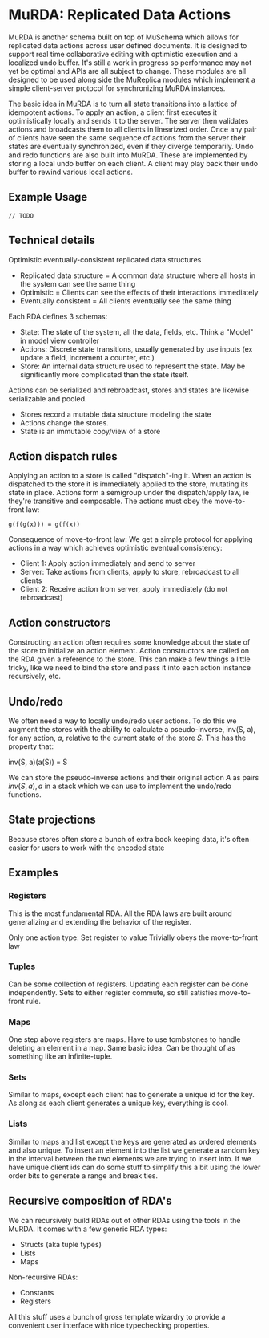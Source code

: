 # MuRDA: Replicated Data Actions

MuRDA is another schema built on top of MuSchema which allows for replicated data actions across user defined documents.  It is designed to support real time collaborative editing with optimistic execution and a localized undo buffer.  It's still a work in progress so performance may not yet be optimal and APIs are all subject to change.  These modules are all designed to be used along side the MuReplica modules which implement a simple client-server protocol for synchronizing MuRDA instances.

The basic idea in MuRDA is to turn all state transitions into a lattice of idempotent actions.  To apply an action, a client first executes it optimistically locally and sends it to the server.  The server then validates actions and broadcasts them to all clients in linearized order.  Once any pair of clients have seen the same sequence of actions from the server their states are eventually synchronized, even if they diverge temporarily. Undo and redo functions are also built into MuRDA.  These are implemented by storing a local undo buffer on each client.  A client may play back their undo buffer to rewind various local actions.

## Example Usage

```
// TODO
```

## Technical details

Optimistic eventually-consistent replicated data structures

* Replicated data structure = A common data structure where all hosts in the system can see the same thing
* Optimistic = Clients can see the effects of their interactions immediately
* Eventually consistent = All clients eventually see the same thing

Each RDA defines 3 schemas:

* State: The state of the system, all the data, fields, etc.  Think a "Model" in model view controller
* Actions: Discrete state transitions, usually generated by use inputs (ex update a field, increment a counter, etc.)
* Store: An internal data structure used to represent the state.  May be significantly more complicated than the state itself.

Actions can be serialized and rebroadcast, stores and states are likewise serializable and pooled.

* Stores record a mutable data structure modeling the state
* Actions change the stores.
* State is an immutable copy/view of a store

## Action dispatch rules

Applying an action to a store is called "dispatch"-ing it.
When an action is dispatched to the store it is immediately applied to the store, mutating its state in place.
Actions form a semigroup under the dispatch/apply law, ie they're transitive and composable.
The actions must obey the move-to-front law:

    g(f(g(x))) = g(f(x))

Consequence of move-to-front law: We get a simple protocol for applying actions in a way which achieves optimistic eventual consistency:

* Client 1: Apply action immediately and send to server
* Server: Take actions from clients, apply to store, rebroadcast to all clients
* Client 2: Receive action from server, apply immediately (do not rebroadcast)

## Action constructors

Constructing an action often requires some knowledge about the state of the store to initialize an action element.
Action constructors are called on the RDA given a reference to the store.
This can make a few things a little tricky, like we need to bind the store and pass it into each action instance recursively, etc.

## Undo/redo

We often need a way to locally undo/redo user actions.
To do this we augment the stores with the ability to calculate a pseudo-inverse, inv(S, a), for any action, $a$, relative to the current state of the store $S$.
This has the property that:

inv(S, a)(a(S)) = S

We can store the pseudo-inverse actions and their original action $A$ as pairs $inv(S, a), a$ in a stack which we can use to implement the undo/redo functions.

## State projections

Because stores often store a bunch of extra book keeping data, it's often easier for users to work with the encoded state

## Examples

### Registers

This is the most fundamental RDA.
All the RDA laws are built around generalizing and extending the behavior of the register.

Only one action type:  Set register to value
Trivially obeys the move-to-front law

### Tuples

Can be some collection of registers.
Updating each register can be done independently.
Sets to either register commute, so still satisfies move-to-front rule.

### Maps

One step above registers are maps.
Have to use tombstones to handle deleting an element in a map.
Same basic idea.
Can be thought of as something like an infinite-tuple.

### Sets

Similar to maps, except each client has to generate a unique id for the key.
As along as each client generates a unique key, everything is cool.

### Lists

Similar to maps and list except the keys are generated as ordered elements and also unique.
To insert an element into the list we generate a random key in the interval between the two elements we are trying to insert into.
If we have unique client ids can do some stuff to simplify this a bit using the lower order bits to generate a range and break ties.

## Recursive composition of RDA's

We can recursively build RDAs out of other RDAs using the tools in the MuRDA.  It comes with a few generic RDA types:

* Structs (aka tuple types)
* Lists
* Maps

Non-recursive RDAs:

* Constants
* Registers

All this stuff uses a bunch of gross template wizardry to provide a convenient user interface with nice typechecking properties.
